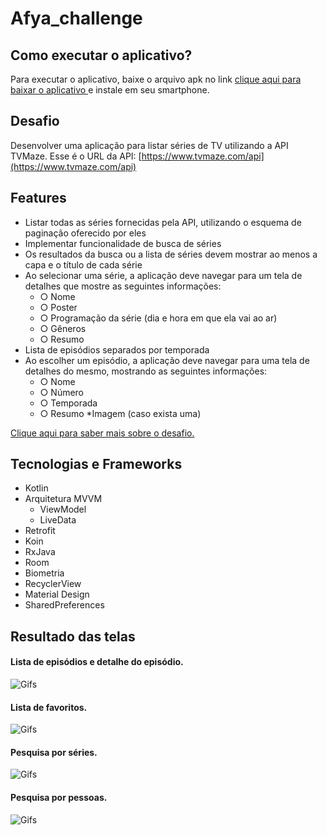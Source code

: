 # Afya_challenge

## Como executar o aplicativo?

Para executar o aplicativo, baixe o arquivo apk no link
[clique aqui para baixar o aplicativo ](https://github.com/patriciojdutra/Afya_challenge/blob/master/tv-maze.apk?raw=true)
 e instale em seu smartphone.

## Desafio
Desenvolver uma aplicação para listar séries de TV utilizando a API TVMaze.
Esse é o URL da API: [https://www.tvmaze.com/api](https://www.tvmaze.com/api)


## Features

* Listar todas as séries fornecidas pela API, utilizando o esquema de paginação oferecido por eles
* Implementar funcionalidade de busca de séries
* Os resultados da busca ou a lista de séries devem mostrar ao menos a capa e o título de cada série
* Ao selecionar uma série, a aplicação deve navegar para um tela de detalhes que mostre as seguintes informações:
  * ○ Nome
  * ○ Poster
  * ○ Programação da série (dia e hora em que ela vai ao ar)
  * ○ Gêneros
  * ○ Resumo
* Lista de episódios separados por temporada
* Ao escolher um episódio, a aplicação deve navegar para uma tela de detalhes do mesmo, mostrando as seguintes informações:
  * ○ Nome
  * ○ Número
  * ○ Temporada
  * ○ Resumo
*Imagem (caso exista uma)
      
[Clique aqui para saber mais sobre o desafio.](https://github.com/patriciojdutra/Afya_challenge/raw/master/Desafio%20T%C3%A9cnico%20Android.pdf)

## Tecnologias e Frameworks

* Kotlin
* Arquitetura MVVM
  * ViewModel
  * LiveData
* Retrofit
* Koin
* RxJava
* Room
* Biometria
* RecyclerView
* Material Design
* SharedPreferences

          
## Resultado das telas

#### Lista de episódios e detalhe do episódio.
![Gifs](https://github.com/patriciojdutra/Afya_challenge/blob/master/lista%20episodios.gif?raw=true)

#### Lista de favoritos.
![Gifs](https://github.com/patriciojdutra/Afya_challenge/blob/master/lista%20favoritos.gif?raw=true)

#### Pesquisa por séries.
![Gifs](https://github.com/patriciojdutra/Afya_challenge/blob/master/WhatsApp%20Video%202021-06-07%20at%2012.59.44%20(3).gif?raw=true)

#### Pesquisa por pessoas.
![Gifs](https://github.com/patriciojdutra/Afya_challenge/blob/master/pesquisa%20pessoas.gif?raw=true)








